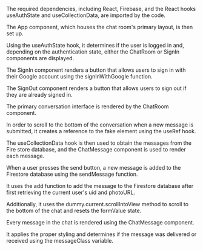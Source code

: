 The required dependencies, including React, Firebase, and the React hooks useAuthState and useCollectionData, are imported by the code. 

The App component, which houses the chat room's primary layout, is then set up. 

Using the useAuthState hook, it determines if the user is logged in and, depending on the authentication state, 
either the ChatRoom or SignIn components are displayed. 

The SignIn component renders a button that allows users to sign in with their Google account 
using the signInWithGoogle function. 

The SignOut component renders a button that allows users to sign out if they are already signed in. 

The primary conversation interface is rendered by the ChatRoom component. 

In order to scroll to the bottom of the conversation when a new message is submitted, it creates a reference to 
the fake element using the useRef hook. 

The useCollectionData hook is then used to obtain the messages from the Fire store database, and the ChatMessage component is used to render 
each message. 

When a user presses the send button, a new message is added to the Firestore database using the sendMessage function. 

It uses the add function to add the message to the Firestore database after first retrieving the current user's uid and photoURL. 

Additionally, it uses the dummy.current.scrollIntoView method to scroll to the bottom of the chat and resets the formValue state.  

Every message in the chat is rendered using the ChatMessage component. 

It applies the proper styling and determines if the message was delivered or received using the messageClass variable.
